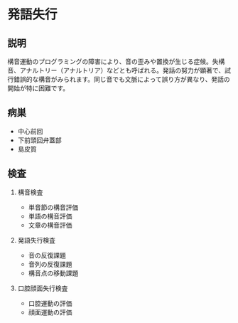 
# 発語失行

## 説明

構音運動のプログラミングの障害により、音の歪みや置換が生じる症候。失構音、アナルトリー（アナルトリア）などとも呼ばれる。発話の努力が顕著で、試行錯誤的な構音がみられます。同じ音でも文脈によって誤り方が異なり、発話の開始が特に困難です。

## 病巣

- 中心前回
- 下前頭回弁蓋部
- 島皮質

## 検査

1. 構音検査

   - 単音節の構音評価
   - 単語の構音評価
   - 文章の構音評価

2. 発語失行検査

   - 音の反復課題
   - 音列の反復課題
   - 構音点の移動課題

3. 口腔顔面失行検査
   - 口腔運動の評価
   - 顔面運動の評価
